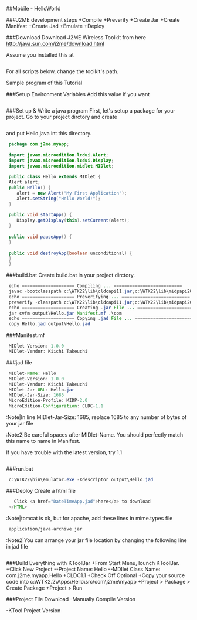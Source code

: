 
##Mobile - HelloWorld


###J2ME development steps
+Compile
+Preverify
+Create Jar
+Create Manifest
+Create Jad
+Emulate
+Deploy

###Download
Download J2ME Wireless Toolkit from here
http://java.sun.com/j2me/download.html

Assume you installed this at
```java
 ```
For all scripts below, change the toolkit's path.

Sample program of this Tutorial


###Setup Environment Variables
Add this value if you want
```java
 ```
###Set up & Write a java program
First, let's setup a package for your project. Go to your project
dirctory and create
```java
 ```
and put Hello.java int this directory.
```java
 package com.j2me.myapp;
 
 import javax.microedition.lcdui.Alert;
 import javax.microedition.lcdui.Display;
 import javax.microedition.midlet.MIDlet;
 
 public class Hello extends MIDlet {
 Alert alert;
 public Hello() {
 	alert = new Alert("My First Application");
 	alert.setString("Hello World!");
 }
 
 public void startApp() {
 	Display.getDisplay(this).setCurrent(alert);
 }
 
 public void pauseApp() {
 }
 
 public void destroyApp(boolean unconditional) {
 }
 }
 ```
###build.bat
Create build.bat in your project dirctory.
```java
 echo ==================== Compiling ... ==========================
 javac -bootclasspath c:\WTK22\lib\cldcapi11.jar;c:\WTK22\lib\midpapi20.jar com\j2me\myapp\Hello.java
 echo ==================== Preverifying ... ==========================
 preverify -classpath c:\WTK22\lib\cldcapi11.jar;c:\WTK22\lib\midpapi20.jar com.j2me.myapp.Hello
 echo ==================== Creating .jar File ... ==========================
 jar cvfm output\Hello.jar Manifest.mf .\com
 echo ==================== Copying .jad File ... ==========================
 copy Hello.jad output\Hello.jad
 ```
###Manifest.mf
```java
 MIDlet-Version: 1.0.0
 MIDlet-Vendor: Kiichi Takeuchi
 ```
###jad file
```java
 MIDlet-Name: Hello
 MIDlet-Version: 1.0.0
 MIDlet-Vendor: Kiichi Takeuchi
 MIDlet-Jar-URL: Hello.jar
 MIDlet-Jar-Size: 1685
 MicroEdition-Profile: MIDP-2.0
 MicroEdition-Configuration: CLDC-1.1
 ```
:Note|In line MIDlet-Jar-Size: 1685,
replace 1685 to any number of bytes of your jar file

:Note2|Be careful spaces after MIDlet-Name. You should
perfectly match this name to name in Manifest.

If you have trouble with the latest version, try 1.1
```java
 ```
###run.bat
```java
 c:\WTK22\bin\emulator.exe -Xdescriptor output\Hello.jad 
 ```
###Deploy
Create a html file
```java
   Click <a href="DateTimeApp.jad">here</a> to download 
 </HTML>
 ```
:Note|tomcat is ok, but for apache, add these lines in mime.types file
```java
 application/java-archive jar
 ```
:Note2|You can arrange your jar file location by changing the following line in jad file
```java
 ```
###Build Everything with KToolBar
+From Start Menu, lounch KToolBar.
+Click New Project
--Project Name: Hello
--MDIlet Class Name: com.j2me.myapp.Hello
+CLDC1.1
+Check Off Optional
+Copy your source code into c:\WTK2.2\Apps\Hello\src\com\j2me\myapp
+Project > Package > Create Package
+Project > Run

###Project File Download
-Manually Compile Version

-KTool Project Version






